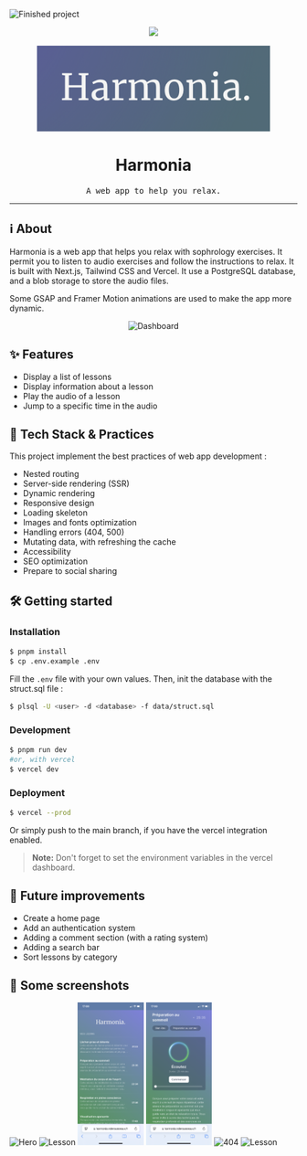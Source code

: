 ![Finished project](https://img.shields.io/badge/status-finished-green)

<p align="center">
	<img src="https://skillicons.dev/icons?i=ts,next,tailwind,postgresql,vercel" height="30" />
</p>

<p align="center">
	<img src="docs/logo.png" alt="Icon of the project" height="150"/>
</p>

# <div align="center">Harmonia</div>
<div align="center">
	<samp>A web app to help you relax.</samp>
</div>

<hr>


## ℹ️ About
Harmonia is a web app that helps you relax with sophrology exercises. It permit you to listen to audio exercises and follow the instructions to relax. It is built with Next.js, Tailwind CSS and Vercel. 
It use a PostgreSQL database, and a blob storage to store the audio files.

Some GSAP and Framer Motion animations are used to make the app more dynamic.

<p align="center">
	<img src="docs/dashboard.png" alt="Dashboard" width="1000"/>
</p>


## ✨ Features
- Display a list of lessons
- Display information about a lesson
- Play the audio of a lesson
- Jump to a specific time in the audio


## 🚀 Tech Stack & Practices
This project implement the best practices of web app development : 
- Nested routing
- Server-side rendering (SSR)
- Dynamic rendering
- Responsive design
- Loading skeleton
- Images and fonts optimization
- Handling errors (404, 500)
- Mutating data, with refreshing the cache
- Accessibility
- SEO optimization
- Prepare to social sharing


## 🛠️ Getting started

### Installation

```bash
$ pnpm install
$ cp .env.example .env
```

Fill the `.env` file with your own values. Then, init the database with the struct.sql file :

```bash
$ plsql -U <user> -d <database> -f data/struct.sql
````


### Development
```bash
$ pnpm run dev 
#or, with vercel
$ vercel dev
```

### Deployment
```bash
$ vercel --prod
```

Or simply push to the main branch, if you have the vercel integration enabled.

> **Note:** Don't forget to set the environment variables in the vercel dashboard.


## 📝 Future improvements
- Create a home page
- Add an authentication system
- Adding a comment section (with a rating system)
- Adding a search bar
- Sort lessons by category


## 🌅 Some screenshots
<div>
	<img src="docs/hero.png" alt="Hero" height="250"/>
	<img src="docs/dashboard.png" alt="Lesson" height="250"/>
	<img src="docs/mobile-list.png" alt="Lessons list" height="250"/>
	<img src="docs/mobile.png" alt="Lesson" height="250"/>
	<img src="docs/404.png" alt="404" height="250"/>
	<img src="docs/500.png" alt="Lesson" height="250"/>
</div>
